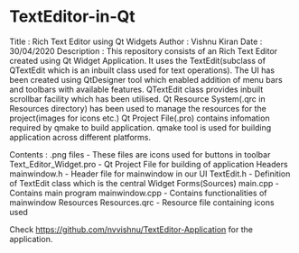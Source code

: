 # TextEditor-in-Qt

Title                   :         Rich Text Editor using Qt Widgets
Author                  :         Vishnu Kiran
Date                    :         30/04/2020
Description             :         This repository consists of an Rich Text Editor created using Qt Widget Application.
                                  It uses the TextEdit(subclass of QTextEdit which is an inbuilt class used for text operations). The UI
                                  has been created using QtDesigner tool which enabled addition of menu bars and toolbars with
                                  available features. QTextEdit class provides inbuilt scrollbar facility which has been utilised.
                                  Qt Resource System(.qrc in Resources directory) has been used to manage the resources for the project(images for icons etc.)
                                  Qt Project File(.pro) contains infomation required by qmake to build application.
                                  qmake tool is used for building application across different platforms.

Contents                :         .png files - These files are icons used for buttons in toolbar
                                  Text_Editor_Widget.pro  -      Qt Project File for building of application
                                  Headers
                                      mainwindow.h     -      Header file for mainwindow in our UI
                                      TextEdit.h       -      Definition of TextEdit class which is the central Widget
                                  Forms(Sources)
                                      main.cpp         -      Contains main program
                                      mainwindow.cpp   -      Contains functionalities of mainwindow
                                  Resources
                                      Resources.qrc    -      Resource file containing icons used
                                      
Check https://github.com/nvvishnu/TextEditor-Application for the application.
